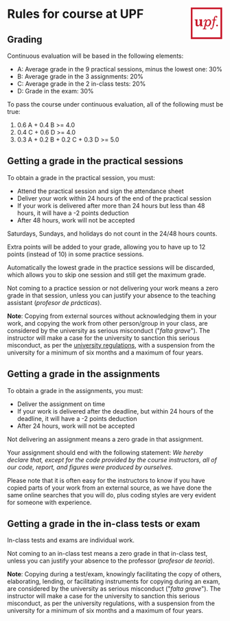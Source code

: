 # <img src="upf_logo.png" align="right" width="80"/>Rules for course at UPF

## Grading

Continuous evaluation will be based in the following elements:

* A: Average grade in the 9 practical sessions, minus the lowest one: 30%
* B: Average grade in the 3 assignments: 20%
* C: Average grade in the 2 in-class tests: 20%
* D: Grade in the exam: 30%

To pass the course under continuous evaluation, all of the following must be true:

1. 0.6 A + 0.4 B >= 4.0
1. 0.4 C + 0.6 D >= 4.0
1. 0.3 A + 0.2 B + 0.2 C + 0.3 D >= 5.0

## Getting a grade in the practical sessions

To obtain a grade in the practical session, you must:

* Attend the practical session and sign the attendance sheet
* Deliver your work within 24 hours of the end of the practical session
* If your work is delivered after more than 24 hours but less than 48 hours, it will have a -2 points deduction
* After 48 hours, work will not be accepted

Saturdays, Sundays, and holidays do not count in the 24/48 hours counts.

Extra points will be added to your grade, allowing you to have up to 12 points (instead of 10) in some practice sessions.

Automatically the lowest grade in the practice sessions will be discarded, which allows you to skip one session and still get the maximum grade.

Not coming to a practice session or not delivering your work means a zero grade in that session, unless you can justify your absence to the teaching assistant (*profesor de prácticas*).

**Note**: Copying from external sources without acknowledging them in your work, and copying the work from other person/group in your class, are considered by the university as serious misconduct ("*falta grave*"). The instructor will make a case for the university to sanction this serious misconduct, as per the [university regulations](https://seuelectronica.upf.edu/es/regim-disciplinari-dels-estudiants-de-la-universitat-pompeu-fabra), with a suspension from the university for a minimum of six months and a maximum of four years.

## Getting a grade in the assignments

To obtain a grade in the assignments, you must:

* Deliver the assignment on time
* If your work is delivered after the deadline, but within 24 hours of the deadline, it will have a -2 points deduction
* After 24 hours, work will not be accepted

Not delivering an assignment means a zero grade in that assignment.

Your assignment should end with the following statement: *We hereby declare that, except for the code provided by the course instructors, all of our code, report, and figures were produced by ourselves.*

Please note that it is often easy for the instructors to know if you have copied parts of your work from an external source, as we have done the same online searches that you will do, plus coding styles are very evident for someone with experience.

## Getting a grade in the in-class tests or exam

In-class tests and exams are individual work.

Not coming to an in-class test means a zero grade in that in-class test, unless you can justify your absence to the professor (*profesor de teoría*).

**Note**: Copying during a test/exam, knowingly facilitating the copy of others, elaborating, lending, or facilitating instruments for copying during an exam, are considered by the university as serious misconduct ("*falta grave*"). The instructor will make a case for the university to sanction this serious misconduct, as per the university regulations, with a suspension from the university for a minimum of six months and a maximum of four years.
